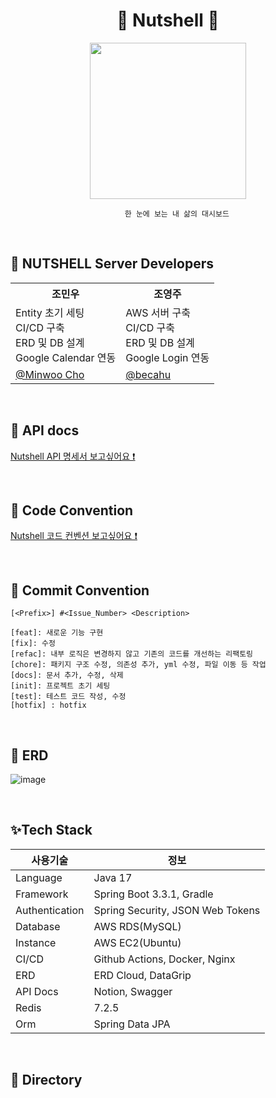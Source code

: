 <div align="center">

# 🌰 Nutshell 🌰
</div>
<p align="center">
  <img src="https://github.com/TEAM-DAWM/NUTSHELL-SERVER/assets/128598386/35508738-b601-47f6-899d-9a5664f229d0"
" width=250px>
</p>
<div align="center">
  
        한 눈에 보는 내 삶의 대시보드

</div>

&nbsp;

## 🌈 NUTSHELL Server Developers
<!DOCTYPE html>
</head>
<body>

<table>
    <tr>
        <th>조민우</th>
        <th>조영주</th>
    </tr>
    <tr>
        <td>Entity 초기 세팅<br>CI/CD 구축<br>ERD 및 DB 설계<br>Google Calendar 연동</td>
        <td>AWS 서버 구축<br>CI/CD 구축<br>ERD 및 DB 설계<br>Google Login 연동</td>
    </tr>
    <tr>
        <td><a href="https://github.com/minwoo0419">@Minwoo Cho</a></td>
        <td><a href="https://github.com/choyeongju">@becahu</a></td>
    </tr>
</table>

</body>
</html>


&nbsp;


## 🍑 API docs
[Nutshell API 명세서 보고싶어요 ❗](https://topaz-work-262.notion.site/NutShell-API-909b69f8b9f348bc9bc6e76453ee4eb1?pvs=4)

&nbsp;


## 🍋 Code Convention
[Nutshell 코드 컨벤션 보고싶어요 ❗](https://www.notion.so/spring-code-convention-84696b53b3d04759a4d07a5257e2b729?pvs=21)


&nbsp;


## 💌 Commit Convention
```
[<Prefix>] #<Issue_Number> <Description>
```

```
[feat]: 새로운 기능 구현 
[fix]: 수정 
[refac]: 내부 로직은 변경하지 않고 기존의 코드를 개선하는 리팩토링 
[chore]: 패키지 구조 수정, 의존성 추가, yml 수정, 파일 이동 등 작업
[docs]: 문서 추가, 수정, 삭제 
[init]: 프로젝트 초기 세팅 
[test]: 테스트 코드 작성, 수정 
[hotfix] : hotfix
```

&nbsp;


## 🌱 ERD
![image](https://github.com/TEAM-DAWM/NUTSHELL-SERVER/assets/128598386/8ae5ba95-0395-4774-b61e-7fdda9cb7cac)

&nbsp;

## ✨Tech Stack
| 사용기술 | 정보 |
| --- | --- |
| Language | Java 17 |
| Framework | Spring Boot 3.3.1, Gradle |
| Authentication | Spring Security, JSON Web Tokens |
| Database | AWS RDS(MySQL) |
| Instance | AWS EC2(Ubuntu) |
| CI/CD | Github Actions, Docker, Nginx |
| ERD | ERD Cloud, DataGrip |
| API Docs | Notion, Swagger |
| Redis | 7.2.5 |
| Orm | Spring Data JPA |

&nbsp;

## 📂 Directory

```

```
